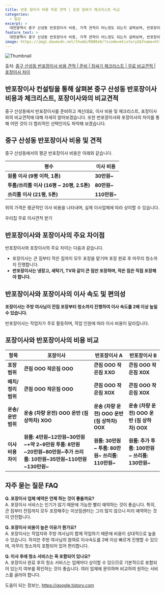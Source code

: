 ```yaml
---
title: 반포 장이사 비용 무료 견적 | 포장 짐싸기 체크리스트 비교
categories:
  - 일상
excerpt: >
  대전광역시 중구 산성동 반포장이사 비용, 가격 견적이 어느정도 되는지 살펴보며, 반포장이사를 준비함에 있어 짐싸기 준비 체크리스트가 무엇인지 보겠습니다. 마지막으로 포장이사와 차이점을 통해 무료 비교견적으로 어떤 것이 더 합리적인 선택인지 공유 드립니다.중구 산성동 포장이사 견적 샘플 보기 👈 클릭중구 산성동 포장이사 가격 살펴보기 👈 클릭중구 산성동 반포장이사 평균 이사 비용평수중구 산성동 평균 이사 비용원룸 이사9평 이하 (1톤)30만원~투룸/쓰리룸 이사16평 ~ 20평 (2.5톤)80만원~쓰리룸 이사21평 (5톤) ~110만원~우리집 무료 이사견적 받기 👈 클릭포장 vs 반포장: 주요 차이점포장이사는 이사 전반을 담당하면서 비용이 반포장이사에 비해 조금 높지만, 아정당 이사로 10년 이상의 경..
feature_text: >
  대전광역시 중구 산성동 반포장이사 비용, 가격 견적이 어느정도 되는지 살펴보며, 반포장이사를 준비함에 있어 짐싸기 준비 체크리스트가 무엇인지 보겠습니다. 마지막으로 포장이사와 차이점을 통해 무료 비교견적으로 어떤 것이 더 합리적인 선택인지 공유 드립니다.중구 산성동 포장이사 견적 샘플 보기 👈 클릭중구 산성동 포장이사 가격 살펴보기 👈 클릭중구 산성동 반포장이사 평균 이사 비용평수중구 산성동 평균 이사 비용원룸 이사9평 이하 (1톤)30만원~투룸/쓰리룸 이사16평 ~ 20평 (2.5톤)80만원~쓰리룸 이사21평 (5톤) ~110만원~우리집 무료 이사견적 받기 👈 클릭포장 vs 반포장: 주요 차이점포장이사는 이사 전반을 담당하면서 비용이 반포장이사에 비해 조금 높지만, 아정당 이사로 10년 이상의 경..
image: https://img1.daumcdn.net/thumb/R800x0/?scode=mtistory2&fname=https%3A%2F%2Fblog.kakaocdn.net%2Fdn%2Fcgbx8N%2FbtsHbqYh8ii%2Fu53gl8magS5hKI7pyCMNO0%2Fimg.webp
---
```


![Thumbnail](https://img1.daumcdn.net/thumb/R800x0/?scode=mtistory2&fname=https%3A%2F%2Fblog.kakaocdn.net%2Fdn%2Fcgbx8N%2FbtsHbqYh8ii%2Fu53gl8magS5hKI7pyCMNO0%2Fimg.webp)

<p>출처: <a href="https://qoogle.tistory.com/9711" rel="dofollow">중구 산성동 반포장이사 비용 견적 | 준비 | 짐싸기 체크리스트 | 무료 비교견적 | 포장이사 차이</a> </p>

## 반포장이사 컨설팅을 통해 살펴본 중구 산성동 반포장이사 비용과 체크리스트, 포장이사와의 비교견적



중구 산성동에서 반포장이사를 준비하고 계신데요, 이사 비용 및 체크리스트, 포장이사와의 비교견적에 대해 자세히 알아보겠습니다. 또한
반포장이사와 포장이사의 차이를 통해 어떤 것이 더 합리적인 선택인지도 파악해 보겠습니다.



## 중구 산성동 반포장이사 비용 및 견적

중구 산성동에서의 평균 반포장이사 비용은 아래와 같습니다.

**평수** | **이사 비용**  
---|---  
**원룸 이사 (9평 이하, 1톤)** | **30만원~**  
**투룸/쓰리룸 이사 (16평 ~ 20평, 2.5톤)** | **80만원~**  
**쓰리룸 이사 (21평, 5톤)** | **110만원~**  
  
위의 가격은 평균적인 이사 비용을 나타내며, 실제 이사업체에 따라 상이할 수 있습니다.

우리집 무료 이사견적 받기



## 반포장이사와 포장이사의 주요 차이점

반포장이사와 포장이사의 주요 차이는 다음과 같습니다.

  * 포장이사는 큰 짐부터 작은 짐까지 모두 포장을 맡기며 포장 완료 후 마무리 청소까지 진행합니다.
  * **반포장이사는 냉장고, 세탁기, TV와 같이 큰 짐만 포장하며, 작은 짐은 직접 포장해야 합니다.**



## 반포장이사와 포장이사의 이사 속도 및 편의성

**포장이사는 주방 여사님이 잔짐 포장부터 청소까지 진행하여 이사 속도를 2배 이상 높일 수 있습니다.**

반포장이사는 작업자가 주로 활동하며, 작업 인원에 따라 이사 비용이 달라집니다.



## 포장이사와 반포장이사의 비용 비교

**항목** | **포장이사** | **반포장이사 A** | **반포장이사 B**  
---|---|---|---  
**포장 범위** | **큰짐 OOO 작은짐 OOO** | **큰짐 OOO 작은짐 XXO** | **큰짐 OOO 작은짐 XOX**  
**배치/정리 범위** | **큰짐 OOO 작은짐 OOO** | **큰짐 OOO 작은짐 XOX** | **큰짐 OOO 작은짐 XOX**  
**운송/운반 범위** | **운송 (차량 운전) OOO 운반 (짐 상하차) XOO** | **운송 (차량 운전) OOO 운반 (짐 상하차) OOX** | **운송 (차량 운전) OOO 운반 (짐 상하차) OOX**  
**이사비용 차이** | **원룸: 4만원~12만원~30만원~+약 2~9만원 투룸: 8만원~20만원~80만원~추가 쓰리룸: 10만원~35만원~110만원~130만원~** | **원룸: 30만원~ 투룸: 80만원~ 쓰리룸: 110만원~** | **원룸: 추가 투룸: 100만원~ 쓰리룸: 130만원~**  
  


## 자주 묻는 질문 FAQ

**Q. 포장이사 업체 예약은 언제 하는 것이 좋을까요?**  
A. 포장이사 서비스는 인기가 많기 때문에 가능한 빨리 예약하는 것이 좋습니다. 특히, 큰 짐부터 잔짐까지 모두 포장해주는 이삿짐센터는 그리
많지 않으니 미리 예약하는 것이 안전합니다.

**Q. 포장이사 비용이 높은 이유가 뭔가요?**  
A. 포장이사는 작업자와 주방 여사님이 함께 작업하기 때문에 비용이 상대적으로 높을 수 있습니다. 하지만 주방 여사님의 참여로 이사속도를
2배 이상 빠르게 진행할 수 있으며, 마무리 청소까지 포함되어 있어 편리합니다.

**Q. 이사 후에 청소 서비스는 꼭 포함되어 있나요?**  
A. 포장이사 완료 후의 청소 서비스는 업체마다 상이할 수 있으므로 기본적으로 포함되어 있는지 여부를 확인하는 것이 좋습니다. 여러 업체에
문의하며 비교하여 원하는 서비스를 골라야 합니다.



 

도움이 되는 정보는, <a href="https://qoogle.tistory.com" rel="dofollow">https://qoogle.tistory.com</a>


